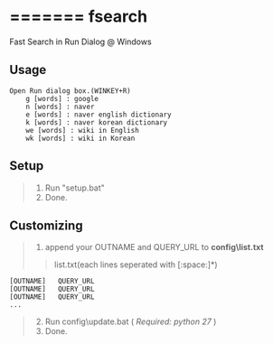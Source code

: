 =======
fsearch
=======

Fast Search in Run Dialog @ Windows


Usage
-----
```
Open Run dialog box.(WINKEY+R)
    g [words] : google
    n [words] : naver
    e [words] : naver english dictionary
    k [words] : naver korean dictionary
    we [words] : wiki in English
    wk [words] : wiki in Korean
```

Setup
------------
>1. Run "setup.bat"
>2. Done.


Customizing
------------------------------

>1. append your OUTNAME and QUERY_URL to **config\list.txt**
>>list.txt(each lines seperated with [:space:]*)
```
[OUTNAME]   QUERY_URL
[OUTNAME]   QUERY_URL
[OUTNAME]   QUERY_URL
...
```

>2. Run config\update.bat ( *Required: python 27* )
>3. Done.
